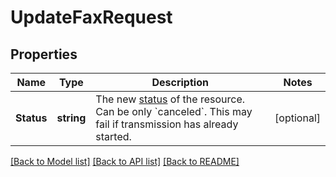 # UpdateFaxRequest

## Properties

Name | Type | Description | Notes
------------ | ------------- | ------------- | -------------
**Status** | **string** | The new [status](https://www.twilio.com/docs/fax/api/fax-resource#fax-status-values) of the resource. Can be only &#x60;canceled&#x60;. This may fail if transmission has already started. | [optional] 

[[Back to Model list]](../README.md#documentation-for-models) [[Back to API list]](../README.md#documentation-for-api-endpoints) [[Back to README]](../README.md)


